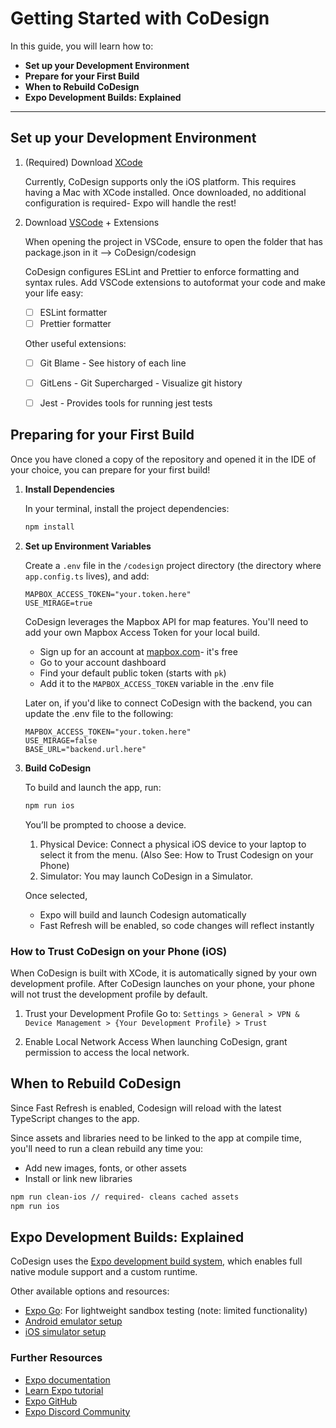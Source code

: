 
# Getting Started with CoDesign

In this guide, you will learn how to:
- **Set up your Development Environment**
- **Prepare for your First Build**
- **When to Rebuild CoDesign**
- **Expo Development Builds: Explained**

---

## Set up your Development Environment

1. (Required) Download [XCode](https://developer.apple.com/xcode/)

    Currently, CoDesign supports only the iOS platform. This requires having a Mac with XCode installed. Once downloaded, no additional configuration is required- Expo will handle the rest!


2. Download [VSCode](https://code.visualstudio.com/) + Extensions

    When opening the project in VSCode, ensure to open the folder that has package.json in it --> CoDesign/codesign

    CoDesign configures ESLint and Prettier to enforce formatting and syntax rules. Add VSCode extensions to autoformat your code and make your life easy:
    - [ ] ESLint formatter
    - [ ] Prettier formatter

    Other useful extensions:
    - [ ] Git Blame - See history of each line
    - [ ] GitLens - Git Supercharged - Visualize git history
    - [ ] Jest - Provides tools for running jest tests


## Preparing for your First Build

Once you have cloned a copy of the repository and opened it in the IDE of your choice, you can prepare for your first build!

1. **Install Dependencies**

   In your terminal, install the project dependencies:

   ```bash
   npm install
   ```

2. **Set up Environment Variables**

    Create a `.env` file in the `/codesign` project directory (the directory where `app.config.ts` lives), and add:

    ```
    MAPBOX_ACCESS_TOKEN="your.token.here"
    USE_MIRAGE=true
    ```

    CoDesign leverages the Mapbox API for map features. You'll need to add your own Mapbox Access Token for your local build.

    - Sign up for an account at [mapbox.com](https://www.mapbox.com/)- it's free
    - Go to your account dashboard
    - Find your default public token (starts with `pk`)
    - Add it to the `MAPBOX_ACCESS_TOKEN` variable in the .env file

    Later on, if you'd like to connect CoDesign with the backend, you can update the .env file to the following:
    ```
    MAPBOX_ACCESS_TOKEN="your.token.here"
    USE_MIRAGE=false
    BASE_URL="backend.url.here"
    ```

3. **Build CoDesign**

    To build and launch the app, run:

    ```bash
    npm run ios
    ```

    You’ll be prompted to choose a device.
     1. Physical Device: Connect a physical iOS device to your laptop to select it from the menu. (Also See: How to Trust Codesign on your Phone)
     2. Simulator: You may launch CoDesign in a Simulator.


    Once selected,
    - Expo will build and launch Codesign automatically
    - Fast Refresh will be enabled, so code changes will reflect instantly


### How to Trust CoDesign on your Phone (iOS)

When CoDesign is built with XCode, it is automatically signed by your own development profile. After CoDesign launches on your phone, your phone will not trust the development profile by default.


1. Trust your Development Profile
   Go to:
   `Settings > General > VPN & Device Management > {Your Development Profile} > Trust`

2. Enable Local Network Access
   When launching CoDesign, grant permission to access the local network.



## When to Rebuild CoDesign

Since Fast Refresh is enabled, Codesign will reload with the latest TypeScript changes to the app.

Since assets and libraries need to be linked to the app at compile time, you'll need to run a clean rebuild any time you:
- Add new images, fonts, or other assets
- Install or link new libraries


```bash
npm run clean-ios // required- cleans cached assets
npm run ios
```


## Expo Development Builds: Explained

CoDesign uses the [Expo development build system](https://docs.expo.dev/develop/development-builds/introduction/), which enables full native module support and a custom runtime.

Other available options and resources:

- [Expo Go](https://expo.dev/go): For lightweight sandbox testing (note: limited functionality)
- [Android emulator setup](https://docs.expo.dev/workflow/android-studio-emulator/)
- [iOS simulator setup](https://docs.expo.dev/workflow/ios-simulator/)

### Further Resources

- [Expo documentation](https://docs.expo.dev/)
- [Learn Expo tutorial](https://docs.expo.dev/tutorial/introduction/)
- [Expo GitHub](https://github.com/expo/expo)
- [Expo Discord Community](https://chat.expo.dev)
